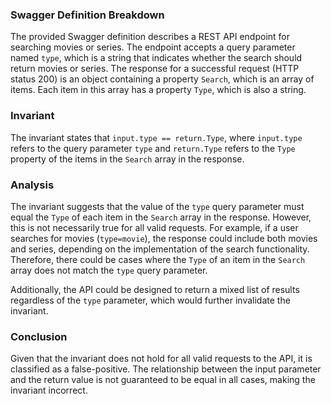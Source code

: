 ### Swagger Definition Breakdown
The provided Swagger definition describes a REST API endpoint for searching movies or series. The endpoint accepts a query parameter named `type`, which is a string that indicates whether the search should return movies or series. The response for a successful request (HTTP status 200) is an object containing a property `Search`, which is an array of items. Each item in this array has a property `Type`, which is also a string.

### Invariant
The invariant states that `input.type == return.Type`, where `input.type` refers to the query parameter `type` and `return.Type` refers to the `Type` property of the items in the `Search` array in the response.

### Analysis
The invariant suggests that the value of the `type` query parameter must equal the `Type` of each item in the `Search` array in the response. However, this is not necessarily true for all valid requests. For example, if a user searches for movies (`type=movie`), the response could include both movies and series, depending on the implementation of the search functionality. Therefore, there could be cases where the `Type` of an item in the `Search` array does not match the `type` query parameter. 

Additionally, the API could be designed to return a mixed list of results regardless of the `type` parameter, which would further invalidate the invariant.

### Conclusion
Given that the invariant does not hold for all valid requests to the API, it is classified as a false-positive. The relationship between the input parameter and the return value is not guaranteed to be equal in all cases, making the invariant incorrect.
